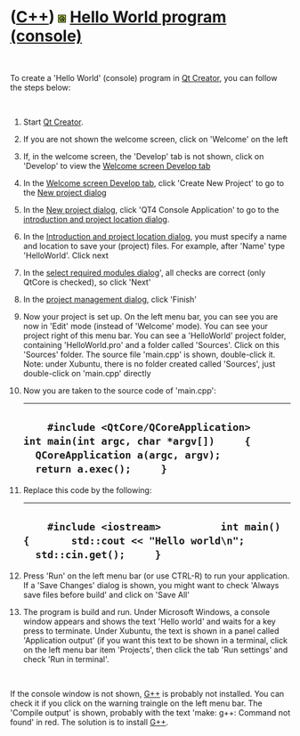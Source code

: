 



 

 

 

 

 

([C++](Cpp.md)) ![Qt](PicQt.png) [Hello World program (console)](CppQtHelloWorldConsole.md)
=============================================================================================

 

To create a 'Hello World' (console) program in [Qt
Creator](CppQtCreator.md), you can follow the steps below:

 

1.  Start [Qt Creator](CppQtCreator.md).
2.  If you are not shown the welcome screen, click on 'Welcome' on the
    left
3.  If, in the welcome screen, the 'Develop' tab is not shown, click on
    'Develop' to view the [Welcome screen Develop
    tab](CppQtCreatorWelcomeDevelop_2_1_0.png)
4.  In the [Welcome screen Develop
    tab](CppQtCreatorWelcomeDevelop_2_1_0.png), click 'Create New
    Project' to go to the [New project
    dialog](CppQtCreatorNewProject_2_5_2.png)
5.  In the [New project dialog](CppQtCreatorNewProject_2_5_2.png), click
    'QT4 Console Application' to go to the [introduction and project
    location dialog](CppQtIntroduction.png).
6.  In the [Introduction and project location
    dialog](CppQtIntroduction.png), you must specify a name and location
    to save your (project) files. For example, after 'Name'
    type 'HelloWorld'. Click next
7.  In the [select required modules
    dialog](CppQtCreatorSelectRequiredModules.png)', all checks are
    correct (only QtCore is checked), so click 'Next'
8.  In the [project management dialog](CppQtProjectManagement.png),
    click 'Finish'
9.  Now your project is set up. On the left menu bar, you can see you
    are now in 'Edit' mode (instead of 'Welcome' mode). You can see your
    project right of this menu bar. You can see a 'HelloWorld' project
    folder, containing 'HelloWorld.pro' and a folder called 'Sources'.
    Click on this 'Sources' folder. The source file 'main.cpp' is shown,
    double-click it. Note: under Xubuntu, there is no folder created
    called 'Sources', just double-click on 'main.cpp' directly
10. Now you are taken to the source code of 'main.cpp':

      -------------------------------------------------------------------------------------------------------------------------------------------------------------------
      `     #include <QtCore/QCoreApplication>          int main(int argc, char *argv[])     {       QCoreApplication a(argc, argv);       return a.exec();     }     `
      -------------------------------------------------------------------------------------------------------------------------------------------------------------------

11. Replace this code by the following:

      ---------------------------------------------------------------------------------------------------------------------------
      `     #include <iostream>          int main()     {       std::cout << "Hello world\n";       std::cin.get();     }     `
      ---------------------------------------------------------------------------------------------------------------------------

12. Press 'Run' on the left menu bar (or use CTRL-R) to run
    your application. If a 'Save Changes' dialog is shown, you might
    want to check 'Always save files before build' and click on 'Save
    All'
13. The program is build and run. Under Microsoft Windows, a console
    window appears and shows the text 'Hello world' and waits for a key
    press to terminate. Under Xubuntu, the text is shown in a panel
    called 'Application output' (if you want this text to be shown in a
    terminal, click on the left menu bar item 'Projects', then click the
    tab 'Run settings' and check 'Run in terminal'.

 

If the console window is not shown, [G++](CppGpp.md) is probably not
installed. You can check it if you click on the warning traingle on the
left menu bar. The 'Compile output' is shown, probably with the text
'make: g++: Command not found' in red. The solution is to install
[G++](CppGpp.md).

 

 

 

 

 





 



